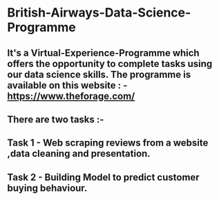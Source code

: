 # British-Airways-Data-Science-Programme
## It's a Virtual-Experience-Programme which offers the opportunity to complete tasks using our data science skills. The programme is available on this website : - https://www.theforage.com/
## There are two tasks :-
## Task 1 - Web scraping reviews from a website ,data cleaning and presentation.
## Task 2 - Building Model to predict customer buying behaviour.
